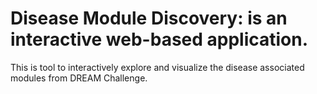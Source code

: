 # Disease Module Discovery: is an interactive web-based application. 
This is tool to interactively explore and visualize the disease associated modules from DREAM Challenge.
